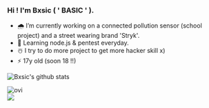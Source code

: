 ### Hi ! I'm Bxsic ( ' BASIC ' ).

- 🌧  I’m currently working on a connected pollution sensor (school project) and a street wearing brand 'Stryk'.
- 🌿  Learning node.js & pentest everyday.
- ☃️  I try to do more project to get more hacker skill x)
- ⚡️  17y old (soon 18 !!)

![Bxsic's github stats](https://github-readme-stats.vercel.app/api?username=bxsic-fr&show_icons=true&theme=dracula)
<br/>
<p><img align="left" src="https://github-readme-stats.vercel.app/api/top-langs?username=bxsic-fr&show_icons=true&locale=en&layout=compact&theme=dracula" alt="ovi" /></p>

<br/>
<img src="https://github-profile-trophy.vercel.app/?username=bxsic-fr&theme=juicyfresh&no-bg=true" />
